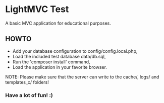 # LightMVC Test
A basic MVC application for educational purposes.

## HOWTO

* Add your database configuration to config/config.local.php,
* Load the included test database data/db.sql,
* Run the 'composer install' command,
* Load the application in your favorite browser.

NOTE: Please make sure that the server can write to the cache/, logs/ and templates_c/ folders!

### Have a lot of fun! :)